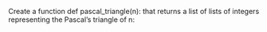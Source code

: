Create a function def pascal_triangle(n):
that returns a list of lists of integers 
representing the Pascal’s triangle of n:
